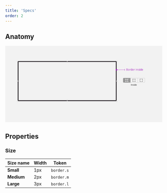 ```yaml
---
title: 'Specs'
order: 2
---
```


## Anatomy

![strokesInside](StrokesInside.png)

## Properties

### Size

| Size name     | Width | Token      |
| ------------- | ----- | ---------- |
| **Small**     | 1px   | `border.s` |
| **Medium**    | 2px   | `border.m` |
| **Large**     | 3px   | `border.l` |